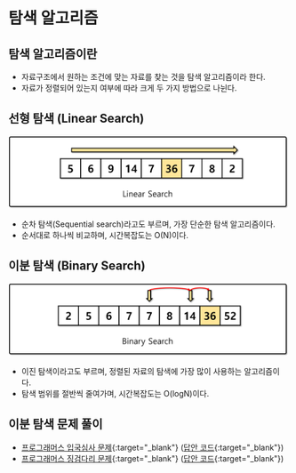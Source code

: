 # 탐색 알고리즘

## 탐색 알고리즘이란

- 자료구조에서 원하는 조건에 맞는 자료를 찾는 것을 탐색 알고리즘이라 한다.
- 자료가 정렬되어 있는지 여부에 따라 크게 두 가지 방법으로 나뉜다.

## 선형 탐색 (Linear Search)

![선형 탐색](img/section4/1.png)

- 순차 탐색(Sequential search)라고도 부르며, 가장 단순한 탐색 알고리즘이다.
- 순서대로 하나씩 비교하며, 시간복잡도는 O(N)이다.

## 이분 탐색 (Binary Search)

![이분 탐색](img/section4/2.png)

- 이진 탐색이라고도 부르며, 정렬된 자료의 탐색에 가장 많이 사용하는 알고리즘이다.
- 탐색 범위를 절반씩 줄여가며, 시간복잡도는 O(logN)이다.


## 이분 탐색 문제 풀이

- [프로그래머스 입국심사 문제](https://programmers.co.kr/learn/courses/30/lessons/43238){:target="_blank"} ([답안 코드](https://github.com/abel-shin/pccp-python/blob/main/src/day2/Solution5.py){:target="_blank"})
- [프로그래머스 징검다리 문제](https://programmers.co.kr/learn/courses/30/lessons/43236){:target="_blank"} ([답안 코드](https://github.com/abel-shin/pccp-python/blob/main/src/day2/Solution6.py){:target="_blank"})
